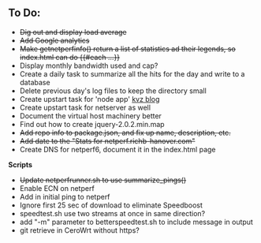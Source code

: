 ## To Do:

* ~~Dig out and display load average~~
* ~~Add Google analytics~~
* ~~Make getnetperfinfo() return a list of statistics ad their legends, so index.html can do {{#each ...}}~~
* Display monthly bandwidth used and cap?
* Create a daily task to summarize all the hits for the day and write to a database
* Delete previous day's log files to keep the directory small
* Create upstart task for 'node app' [kvz blog](http://kvz.io/blog/2009/12/15/run-nodejs-as-a-service-on-ubuntu-karmic/)
* Create upstart task for netserver as well
* Document the virtual host machinery better
* Find out how to create jquery-2.0.2.min.map
* ~~Add repo info to package.json, and fix up name, description, etc.~~
* ~~Add date to the "Stats for netperf.richb-hanover.com"~~
* Create DNS for netperf6, document it in the index.html page

**Scripts**

* ~~Update netperfrunner.sh to use summarize_pings()~~
* Enable ECN on netperf
* Add in initial ping to netperf
* Ignore first 25 sec of download to eliminate Speedboost
* speedtest.sh use two streams at once in same direction?
* add "-m" parameter to betterspeedtest.sh to include message in output
* git retrieve in CeroWrt without https?